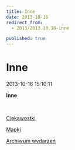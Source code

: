 ```yaml
---
title: Inne
date: 2013-10-16
redirect_from: 
  - 2013/2013.10.16-inne

published: true
---
```




# Inne

<time>2013-10-16 15:10:11</time>


**Inne**


 


[Ciekawostki](http://nowy.solideo.pl/o-nas/inne/ciekawostki)
[](http://nowy.solideo.pl/o-nas/inne/ciekawostki)


[Mapki](http://nowy.solideo.pl/o-nas/inne/mapki)


[Archiwum wydarzeń](http://nowy.solideo.pl/o-nas/inne/archiwum-wydarzen)


<!--{{json:{"created_date":"2013-10-16 15:10:11","publish_down":"0000-00-00 00:00:00","id":"5311"}}}-->